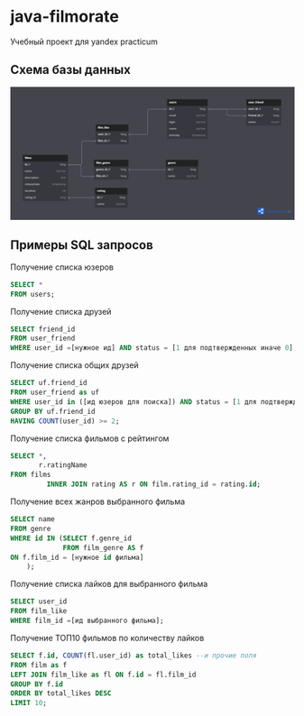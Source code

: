 # java-filmorate

Учебный проект для yandex practicum

## Схема базы данных

![db scheme](./scheme/filmrotate-scheme.png)

## Примеры SQL запросов

Получение списка юзеров

```sql
SELECT *
FROM users;
```

Получение списка друзей

```sql
SELECT friend_id
FROM user_friend
WHERE user_id =[нужное ид] AND status = [1 для подтвержденных иначе 0];
```
Получение списка общих друзей
```sql
SELECT uf.friend_id
FROM user_friend as uf
WHERE user_id in ([ид юзеров для поиска]) AND status = [1 для подтвержденных иначе 0]
GROUP BY uf.friend_id
HAVING COUNT(user_id) >= 2; 
```
Получение списка фильмов c рейтингом

```sql
SELECT *,
       r.ratingName
FROM films
         INNER JOIN rating AS r ON film.rating_id = rating.id;
```

Получение всех жанров выбранного фильма

```sql
SELECT name
FROM genre
WHERE id IN (SELECT f.genre_id
             FROM film_genre AS f
ON f.film_id = [нужное id фильма]
    );

```

Получение списка лайков для выбранного фильма

```sql
SELECT user_id
FROM film_like
WHERE film_id =[ид выбранного фильма];
```
Получение ТОП10 фильмов по количеству лайков
```sql
SELECT f.id, COUNT(fl.user_id) as total_likes --и прочие поля
FROM film as f
LEFT JOIN film_like as fl ON f.id = fl.film_id
GROUP BY f.id
ORDER BY total_likes DESC
LIMIT 10;
```